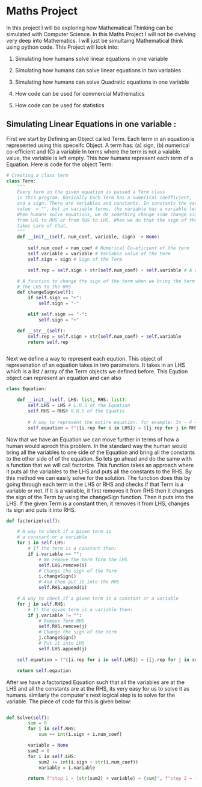 # Maths Project

 In this project I will be exploring how Mathematical Thinking can be simulated with Computer Science. In this Maths Project I will not be dvelving very deep into Mathematics. I will just be simultaing Mathematical think using python code. This Project will look into:

1. Simulating how humans solve linear equations in one variable

2. Simulating how humans can solve linear equations in two variables

3. Simulating how humans can solve Quadratic equations in one variable

4. How code can be used for commercial Mathematics

5. How code can be used for statistics



## Simulating Linear Equations in one variable :

First we start by Defining an Object called Term. Each term in an equation is represented using this speceifc Object. A term has: (a) sign, (b) numerical co-efficient and (C) a variable In terms where the term is not a vaiable value, the variable is left empty. This how humans represent each term of a Equation. Here is code for the object Term:
```python
# Creating a class term
class Term:
    """
    Every term in the given equation is passed a Term class
    in this program. Basically Each Term has a numerical coefficient,
    and a sign. There are variables and constants. In constants the variable
    value  = "", but in variable terms, the variable has a variable letter.
    When humans solve equations, we do something change side change sign. Where we move a term
    from LHS to RHS or from RHS to LHS. When we do that the sign of the term. The changeSign function
    takes care of that.
    """
    def __init__(self, num_coef, variable, sign) -> None:
        
        self.num_coef = num_coef # Numerical Co-eficient of the term
        self.variable = variable # Variable value of the term
        self.sign = sign # Sign of the Term

        self.rep = self.sign + str(self.num_coef) + self.variable # A way to bring all these Values into 1. Eg: -5x 

    # A function to change the sign of the term when we bring the term from
    # The LHS to the RHS
    def changeSign(self):
        if self.sign == "+":
            self.sign = "-"

        elif self.sign == "-":
            self.sign = "+"

    def __str__(self):
        self.rep = self.sign + str(self.num_coef) + self.variable
        return self.rep



```

Next we define a way to represent each eqution. This object of represenation of an equation takes in two parameters. It takes in an LHS which is a list / array of the Term objects we defined before. This Eqution object can represent an equation and can also 




```python
class Equation:

    def __init__(self, LHS: list, RHS: list):
        self.LHS = LHS # L.H.S of the Equation
        self.RHS = RHS# R.H.S of the Equatio
        
        # A way to represent the entire equation. for example: 3x - 4 = 10
        self.eqaution = f"{[i.rep for i in LHS]} = {[j.rep for j in RHS]}"

```
Now that we have an Equation we can move further in terms of how a human would aproch this problem. In the standard way the human would bring all the variables to one side of the Equation and bring all the constants to the other side of of the equation. So lets go ahead and do the same with a function that we will call factorize. This function takes an approach where it puts all the variables to the LHS and puts all the constants to the RHS. By this method we can easily solve for the solution. The function does this by going through each term in the LHS or RHS and checks if that Term is a variable or not. If it is a variable, it first removes it from RHS then  it changes the sign of the Term by using the changeSign function. Then it puts into the LHS. If the given Term is a constant then, it removes it from LHS, changes its sign and puts it into RHS. 

```python
def factorize(self):

    # A way to check if a given term is 
    # a constant or a variable
    for i in self.LHS:
        # If the term is a constant then:
        if i.variable == "":
            # We remove the term form the LHS
            self.LHS.remove(i)
            # Change the sign of the Term
            i.changeSign()
            # And then put it into the RHS
            self.RHS.append(i)

    # A way to check if a given term is a constant or a variable
    for j in self.RHS:
        # If the given term is a variable then:
        if j.variable != "":
            # Remove form RHS
            self.RHS.remove(j)
            # Change the sign of the term
            j.changeSign()
            # Put it into LHS
            self.LHS.append(j)

    self.eqaution = f"{[i.rep for i in self.LHS]} = {[j.rep for j in self.RHS]}"

    return self.eqaution
```
After we have a factorized Equation such that all the variables are at the LHS and all the constants are at the RHS, its very easy for us to solve it as humans. similarly the computer's next logical step is to solve for the variable. The piece of code for this is given below:
```python

def Solve(self):
        sum = 0
        for i in self.RHS:
            sum += int(i.sign + i.num_coef)

        variable = None
        sum2 = 0
        for i in self.LHS:
            sum2 += int(i.sign + str(i.num_coef))
            variable = i.variable

        return f"step 1 = {str(sum2) + variable} = {sum}", f"step 2 = {variable} = {sum/sum2}"

```